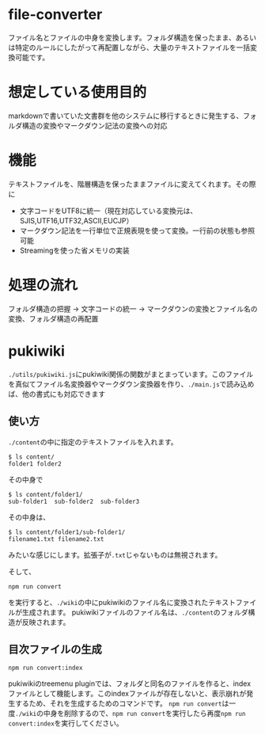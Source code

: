 # file-converter
ファイル名とファイルの中身を変換します。フォルダ構造を保ったまま、あるいは特定のルールにしたがって再配置しながら、大量のテキストファイルを一括変換可能です。

# 想定している使用目的
markdownで書いていた文書群を他のシステムに移行するときに発生する、フォルダ構造の変換やマークダウン記法の変換への対応

# 機能
テキストファイルを、階層構造を保ったままファイルに変えてくれます。その際に
- 文字コードをUTF8に統一（現在対応している変換元は、SJIS,UTF16,UTF32,ASCII,EUCJP）
- マークダウン記法を一行単位で正規表現を使って変換。一行前の状態も参照可能
- Streamingを使った省メモリの実装

# 処理の流れ
フォルダ構造の把握 → 文字コードの統一 → マークダウンの変換とファイル名の変換、フォルダ構造の再配置
# pukiwiki
`./utils/pukiwiki.js`にpukiwiki関係の関数がまとまっています。このファイルを真似てファイル名変換器やマークダウン変換器を作り、`./main.js`で読み込めば、他の書式にも対応できます

## 使い方
`./content`の中に指定のテキストファイルを入れます。
```
$ ls content/
folder1 folder2
```
その中身で
```
$ ls content/folder1/
sub-folder1  sub-folder2  sub-folder3
```
その中身は、
```
$ ls content/folder1/sub-folder1/
filename1.txt filename2.txt
```
みたいな感じにします。拡張子が`.txt`じゃないものは無視されます。

そして、
```
npm run convert
```
を実行すると、`./wiki`の中にpukiwikiのファイル名に変換されたテキストファイルが生成されます。
pukiwikiファイルのファイル名は、`./content`のフォルダ構造が反映されます。


## 目次ファイルの生成
```
npm run convert:index
```
pukiwikiのtreemenu pluginでは、フォルダと同名のファイルを作ると、indexファイルとして機能します。このindexファイルが存在しないと、表示崩れが発生するため、それを生成するためのコマンドです。
`npm run convert`は一度`./wiki`の中身を削除するので、`npm run convert`を実行したら再度`npm run convert:index`を実行してください。

